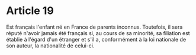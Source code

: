# Article 19

Est français l'enfant né en France de parents inconnus.   Toutefois, il sera réputé n'avoir jamais été français si, au cours de sa minorité, sa filiation est établie à l'égard d'un étranger et s'il a, conformément à la loi nationale de son auteur, la nationalité de celui-ci.